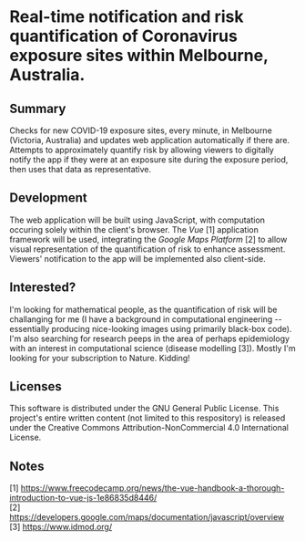 # Real-time notification and risk quantification of Coronavirus exposure sites within Melbourne, Australia.

## Summary
Checks for new COVID-19 exposure sites, every minute, in Melbourne (Victoria, Australia) and updates web application automatically if there are. Attempts to approximately quantify risk by allowing viewers to digitally notify the app if they were at an exposure site during the exposure period, then uses that data as representative.

## Development
The web application will be built using JavaScript, with computation occuring solely within the client's browser. The _Vue_ [1] application framework will be used, integrating the _Google Maps Platform_ [2] to allow visual representation of the quantification of risk to enhance assessment. Viewers' notification to the app will be implemented also client-side.

## Interested?
I'm looking for mathematical people, as the quantification of risk will be challanging for me (I have a background in computational engineering -- essentially producing nice-looking images using primarily black-box code). I'm also searching for research peeps in the area of perhaps epidemiology with an interest in computational science (disease modelling [3]). Mostly I'm looking for your subscription to Nature. Kidding!

## Licenses
This software is distributed under the GNU General Public License. This project's entire written content (not limited to this respository) is released under the Creative Commons Attribution-NonCommercial 4.0 International License.

## Notes
[1] https://www.freecodecamp.org/news/the-vue-handbook-a-thorough-introduction-to-vue-js-1e86835d8446/  
[2] https://developers.google.com/maps/documentation/javascript/overview  
[3] https://www.idmod.org/  